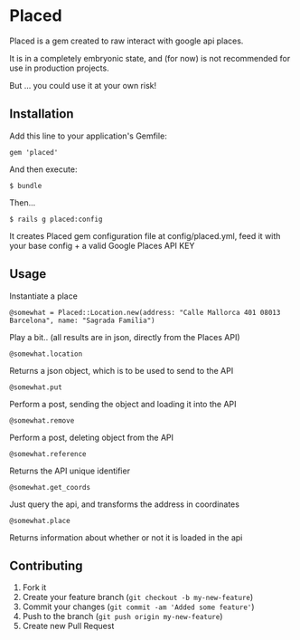 # Placed

Placed is a gem created to raw interact with google api places.

It is in a completely embryonic state, and (for now) is not recommended for use in production projects.

But ... you could use it at your own risk!

## Installation

Add this line to your application's Gemfile:

	gem 'placed'

And then execute:

    $ bundle

Then...

	$ rails g placed:config 

It creates Placed gem configuration file at config/placed.yml, feed it with your base config + a valid Google Places API KEY


## Usage

Instantiate a place

	@somewhat = Placed::Location.new(address: "Calle Mallorca 401 08013 Barcelona", name: "Sagrada Familia")
	
Play a bit.. (all results are in json, directly from the Places API)

	@somewhat.location

Returns a json object, which is to be used to send to the API

	@somewhat.put

Perform a post, sending the object and loading it into the API

	@somewhat.remove

Perform a post, deleting object from the API

	@somewhat.reference

Returns the API unique identifier

    @somewhat.get_coords

Just query the api, and transforms the address in coordinates

    @somewhat.place

Returns information about whether or not it is loaded in the api

## Contributing

1. Fork it
2. Create your feature branch (`git checkout -b my-new-feature`)
3. Commit your changes (`git commit -am 'Added some feature'`)
4. Push to the branch (`git push origin my-new-feature`)
5. Create new Pull Request
